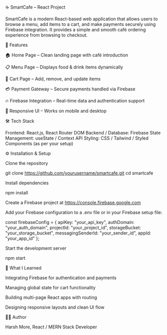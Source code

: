 ☕ SmartCafe – React Project

SmartCafe is a modern React-based web application that allows users to browse a menu, add items to a cart, and make payments securely using Firebase integration.
It provides a simple and smooth café ordering experience from browsing to checkout.

🚀 Features

🏠 Home Page – Clean landing page with café introduction

📋 Menu Page – Displays food & drink items dynamically

🛒 Cart Page – Add, remove, and update items

💳 Payment Gateway – Secure payments handled via Firebase

🔥 Firebase Integration – Real-time data and authentication support

📱 Responsive UI – Works on mobile and desktop

🛠️ Tech Stack

Frontend: React.js, React Router DOM
Backend / Database: Firebase
State Management: useState / Context API
Styling: CSS / Tailwind / Styled Components (as per your setup)

⚙️ Installation & Setup

Clone the repository

git clone https://github.com/yourusername/smartcafe.git
cd smartcafe


Install dependencies

npm install


Create a Firebase project at https://console.firebase.google.com

Add your Firebase configuration to a .env file or in your Firebase setup file:

const firebaseConfig = {
  apiKey: "your_api_key",
  authDomain: "your_auth_domain",
  projectId: "your_project_id",
  storageBucket: "your_storage_bucket",
  messagingSenderId: "your_sender_id",
  appId: "your_app_id"
};


Start the development server

npm start

🧠 What I Learned

Integrating Firebase for authentication and payments

Managing global state for cart functionality

Building multi-page React apps with routing

Designing responsive layouts and clean UI flow


👨‍💻 Author

Harsh More,
React / MERN Stack Developer
